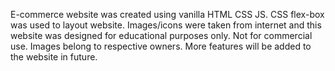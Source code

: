 E-commerce website was created using vanilla HTML CSS JS. CSS flex-box was used to layout website. Images/icons were taken from internet and this website was designed for educational purposes only. Not for commercial use. Images belong to respective owners. More features will be added to the website in future.

